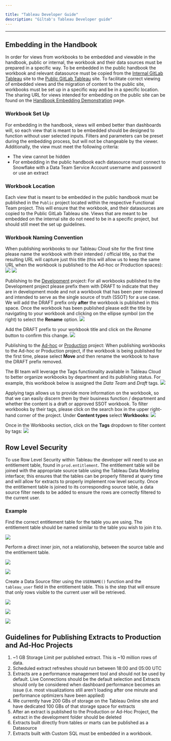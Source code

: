 ```yaml
---

title: "Tableau Developer Guide"
description: "Giltab's Tableau Developer guide"
---
```








---

## Embedding in the Handbook

In order for views from workbooks to be embedded and viewable in the handbook, public or internal, the workbook and their data sources must be prepared in a specific way. To be embedded in the public handbook the workbook and relevant datasource must be copied from the [Internal GitLab Tableau](https://10az.online.tableau.com/#/site/gitlab) site to the [Public GitLab Tableau](https://us-west-2b.online.tableau.com/#/site/gitlabpublic) site. To facilitate correct viewing of embedded views and the migration of content to the public site, workbooks must be set up in a specific way and be in a specific location.  The sharing URL for views intended for embedding on the public site can be found on the [Handbook Embedding Demonstration](/handbook/business-technology/data-team/platform/tableau/embed-demo/) page.

### Workbook Set Up

For embedding in the handbook, views will embed better than dashboards will, so each view that is meant to be embedded should be designed to function without user selected inputs.  Filters and parameters can be preset during the embedding process, but will not be changeable by the viewer. Additionally, the view must meet the following criteria:

  - The view cannot be hidden
  - For embedding in the public handbook each datasource must connect to Snowflake with a Data Team Service Account username and password or use an extract

### Workbook Location

Each view that is meant to be embedded in the public handbook must be published in the `Public` project located within the respective Functional Team project.  This will ensure that the workbook, and their datasources are copied to the Public GitLab Tableau site.  Views that are meant to be embedded on the internal site do not need to be in a specific project, but should still meet the set up guidelines.

### Workbook Naming Convention

When publishing workbooks to our Tableau Cloud site for the first time please name the workbook with their intended / official title, so that the resulting URL will capture just this title (this will allow us to keep the same URL when the workbook is published to the Ad-hoc or Production spaces):
![](images/naming_tableau_workbook.png)
![](images/workbook_url.png)

Publishing to the [Development](https://10az.online.tableau.com/#/site/gitlab/projects/300844) project:
For all workbooks published to the Development project please prefix them with DRAFT to indicate that they are in development mode and not a workbook that has been peer reviewed and intended to serve as the single source of truth (SSOT) for a use case. We will add the DRAFT prefix only **after** the workbook is published in this space. Once the workbook has been published please edit the title by navigating to your workbook and clicking on the ellipse symbol (on the right) to select the **Rename** option. 
![](images/rename_workbook_online.png)

Add the DRAFT prefix to your workbook title and click on the _Rename_ button to confirm this change.
![](images/add_draft_prefix.png)

Publishing to the [Ad-hoc](https://10az.online.tableau.com/#/site/gitlab/projects/361929) or [Production](https://10az.online.tableau.com/#/site/gitlab/projects/361859) project:
When publishing workbooks to the Ad-hoc or Production project, if the workbook is being published for the first time, please select **Move** and then rename the workbook to have the DRAFT prefix removed.

The BI team will leverage the Tags functionality available in Tableau Cloud to better organize workbooks by department and its publishing status. For example, this workbook below is assigned the _Data Team_ and _Draft_ tags.
![](images/tags_example.png)

Applying tags allows us to provide more information on the workbook, so that we can easily discern them by their business function / department and whether the content is a draft or approved SSOT workbook. To filter workbooks by their tags, please click on the search box in the upper right-hand corner of the project. Under **Content types** select **Workbooks**:
![](images/search_tags.png)

Once in the Workbooks section, click on the **Tags** dropdown to filter content by tags:
![](images/tags_example.png)


## Row Level Security

To use Row Level Security within Tableau the developer will need to use an entitlement table, found in `prod.entitlement`.  The entitlement table will be joined with the appropriate source table using the Tableau Data Modeling interface; this ensures that the tables can be properly filtered at query time and will allow for extracts to properly implement row level security.  Once the entitlement table is joined to its corresponding source table, a data source filter needs to be added to ensure the rows are correctly filtered to the current user.

### Example

Find the correct entitlement table for the table you are using.  The entitlement table should be named similar to the table you wish to join it to.

![](images/find_entitlemnet.png)

Perform a direct inner join, not a relationship, between the source table and the entitlement table.

![](images/open_table_for_join.png)

![](images/join_entitlement_table.png)


Create a Data Source filter using the `USERNAME()` function and the `tableau_user` field in the entitlement table.  This is the step that will ensure that only rows visible to the current user will be retrieved.

![](images/create_filter_filed.png)

![](images/create_filter_calc.png)

![](images/data_source_filter.png)


## Guidelines for Publishing Extracts to Production and Ad-Hoc Projects

1. ~1 GB Storage Limit per published extract. This is ~10 million rows of data.  
2. Scheduled extract refreshes should run between 18:00 and 05:00 UTC
3. Extracts are a performance management tool and should not be used by default. Live Connections should be the default selection and Extracts should only be considered when dashboard performance becomes an issue (i.e. most visualizations still aren't loading after one minute and performance optimizers have been applied)
4. We currently have 200 GBs of storage on the Tableau Online site and have dedicated 100 GBs of that storage space for extracts
5. After an extract is published to the Production or Ad-Hoc Project, the extract in the development folder should be deleted
6. Extracts built directly from tables or marts can be published as a Datasource
7. Extracts built with Custom SQL must be embedded in a workbook.


